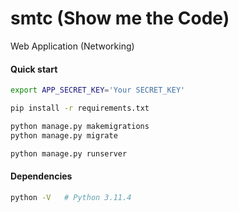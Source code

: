 # smtc (Show me the Code)

Web Application (Networking)


#### Quick start
```bash
export APP_SECRET_KEY='Your SECRET_KEY'

pip install -r requirements.txt

python manage.py makemigrations
python manage.py migrate

python manage.py runserver
```


#### Dependencies
```bash
python -V	# Python 3.11.4
```
